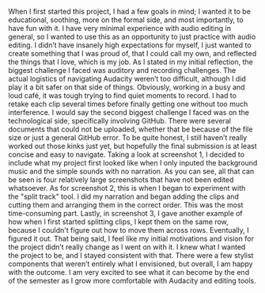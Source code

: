 When I first started this project, I had a few goals in mind; I wanted it to be educational, soothing, more on the formal side, and most importantly, 
to have fun with it. I have very minimal experience with audio editing in general, so I wanted to use this as an opportunity to just practice with audio editing. 
I didn’t have insanely high expectations for myself, I just wanted to create something that I was proud of, that I could call my own, and reflected the things that I love, 
which is my job. As I stated in my initial reflection, the biggest challenge I faced was auditory and recording challenges. The actual logistics of navigating Audacity weren’t 
too difficult, although I did play it a bit safer on that side of things. Obviously, working in a busy and loud café, it was tough trying to find quiet moments to record. I had 
to retake each clip several times before finally getting one without too much interference. I would say the second biggest challenge I faced was on the technological side, 
specifically involving GitHub. There were several documents that could not be uploaded, whether that be because of the file size or just a general GitHub error. To be quite honest, 
I still haven’t really worked out those kinks just yet, but hopefully the final submission is at least concise and easy to navigate.
	Taking a look at screenshot 1, I decided to include what my project first looked like when I only inputed the background music and the simple sounds with no narration. As you can see, all that can be seen is four relatively large screenshots that have not been edited whatsoever. As for screenshot 2, this is when I began to experiment with the "split track" tool. I did my narration and began adding the clips and cutting them and arranging them in the correct order. This was the most time-consuming part. Lastly, in screenshot 3, I gave another example of how when I first started splitting clips, I kept them on the same row, because I couldn't figure out how to move them across rows. Eventually, I figured it out. 
 	That being said, I feel like my initial motivations and vision for the project didn’t really change as I went on with it. I knew what I wanted the project to be, and I stayed 
consistent with that. There were a few stylist components that weren’t entirely what I envisioned, but overall, I am happy with the outcome. I am very excited to see what it can 
become by the end of the semester as I grow more comfortable with Audacity and editing tools.

